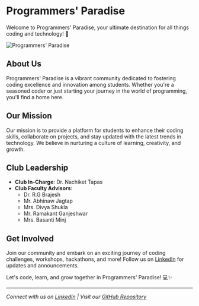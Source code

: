 # Programmers' Paradise

Welcome to Programmers' Paradise, your ultimate destination for all things coding and technology! 🚀

![Programmers' Paradise](https://github.com/Programmers-Paradise/Member-Selection-Test/blob/main/6613a282ad4b8.jpg)

## About Us

Programmers' Paradise is a vibrant community dedicated to fostering coding excellence and innovation among students. Whether you're a seasoned coder or just starting your journey in the world of programming, you'll find a home here.

## Our Mission

Our mission is to provide a platform for students to enhance their coding skills, collaborate on projects, and stay updated with the latest trends in technology. We believe in nurturing a culture of learning, creativity, and growth.

## Club Leadership

- **Club In-Charge**: Dr. Nachiket Tapas
- **Club Faculty Advisors**:
  - Dr. R.G Brajesh
  - Mr. Abhinaw Jagtap
  - Mrs. Divya Shukla
  - Mr. Ramakant Ganjeshwar
  - Mrs. Basanti Minj

## Get Involved

Join our community and embark on an exciting journey of coding challenges, workshops, hackathons, and more! Follow us on [LinkedIn](https://www.linkedin.com/company/programmers-paradise-csvtu/) for updates and announcements.

Let's code, learn, and grow together in Programmers' Paradise! 💻✨

---

*Connect with us on [LinkedIn](https://www.linkedin.com/company/programmers-paradise-csvtu/) | Visit our [GitHub Repository](https://github.com/Programmers-Paradise)*
